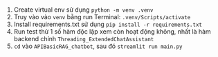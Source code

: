 ###
1. Create virtual env sử dụng `python -m venv .venv`
2. Truy vào vào `venv` bằng run Terminal: `.venv/Scripts/activate`
3. Install requirements.txt sử dụng `pip install -r requirements.txt`
4. Run test thử 1 số hàm độc lập xem còn hoạt động không, nhất là hàm backend chính `Threading_ExtendedChatAssistant`
5. `cd` vào `APIBasicRAG_chatbot`, sau đó `streamlit run main.py`
